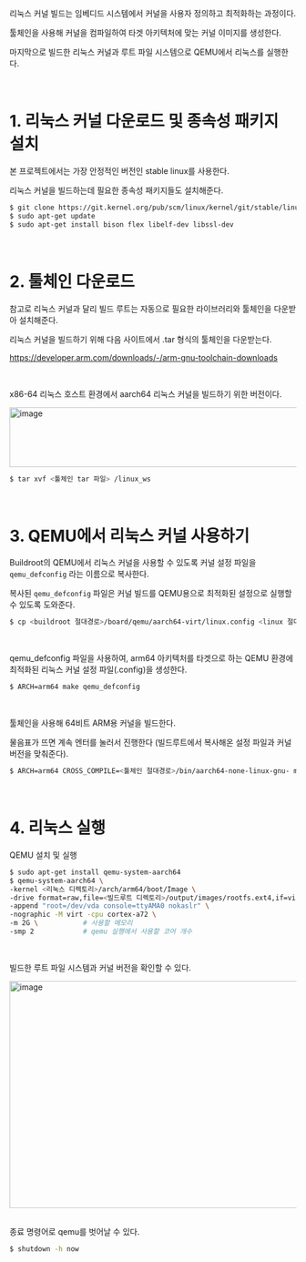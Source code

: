 리눅스 커널 빌드는 임베디드 시스템에서 커널을 사용자 정의하고 최적화하는 과정이다. 

툴체인을 사용해 커널을 컴파일하여 타겟 아키텍처에 맞는 커널 이미지를 생성한다. 

마지막으로 빌드한 리눅스 커널과 루트 파일 시스템으로 QEMU에서 리눅스를 실행한다. 

<BR>

# 1. 리눅스 커널 다운로드 및 종속성 패키지 설치

본 프로젝트에서는 가장 안정적인 버전인 stable linux를 사용한다. 

리눅스 커널을 빌드하는데 필요한 종속성 패키지들도 설치해준다. 

```bash
$ git clone https://git.kernel.org/pub/scm/linux/kernel/git/stable/linux.git/
$ sudo apt-get update
$ sudo apt-get install bison flex libelf-dev libssl-dev
```
<BR>

# 2. 툴체인 다운로드

참고로 리눅스 커널과 달리 빌드 루트는 자동으로 필요한 라이브러리와 툴체인을 다운받아 설치해준다. 

리눅스 커널을 빌드하기 위해 다음 사이트에서 .tar 형식의 툴체인을 다운받는다. 

https://developer.arm.com/downloads/-/arm-gnu-toolchain-downloads

<BR>

x86-64 리눅스 호스트 환경에서 aarch64 리눅스 커널을 빌드하기 위한 버전이다. 

<img width="919" height="105" alt="image" src="https://github.com/user-attachments/assets/28c7eed2-e85e-42f8-b460-55c5430937bb" />


```bash
$ tar xvf <툴체인 tar 파일> /linux_ws
```
<BR>


# 3. QEMU에서 리눅스 커널 사용하기

Buildroot의 QEMU에서 리눅스 커널을 사용할 수 있도록 커널 설정 파일을 `qemu_defconfig` 라는 이름으로 복사한다. 

복사된 `qemu_defconfig` 파일은 커널 빌드를 QEMU용으로 최적화된 설정으로 실행할 수 있도록 도와준다. 

```bash
$ cp <buildroot 절대경로>/board/qemu/aarch64-virt/linux.config <linux 절대경로>/arch/arm64/configs/qemu_defconfig
```

<BR>

qemu_defconfig 파일을 사용하여, arm64 아키텍처를 타겟으로 하는 QEMU 환경에 최적화된 리눅스 커널 설정 파일(.config)을 생성한다. 

```bash
$ ARCH=arm64 make qemu_defconfig
```

<BR>

툴체인을 사용해 64비트 ARM용 커널을 빌드한다. 

물음표가 뜨면 계속 엔터를 눌러서 진행한다 (빌드루트에서 복사해온 설정 파일과 커널 버전을 맞춰준다).

```bash
$ ARCH=arm64 CROSS_COMPILE=<툴체인 절대경로>/bin/aarch64-none-linux-gnu- make -j<코어 개수>
```
<BR>

# 4. 리눅스 실행

QEMU 설치 및 실행

```bash
$ sudo apt-get install qemu-system-aarch64
$ qemu-system-aarch64 \
-kernel <리눅스 디렉토리>/arch/arm64/boot/Image \
-drive format=raw,file=<빌드루트 디렉토리>/output/images/rootfs.ext4,if=virtio \
-append "root=/dev/vda console=ttyAMA0 nokaslr" \
-nographic -M virt -cpu cortex-a72 \
-m 2G \           # 사용할 메모리
-smp 2            # qemu 실행에서 사용할 코어 개수
```
<BR>


빌드한 루트 파일 시스템과 커널 버전을 확인할 수 있다. 

<img width="855" height="399" alt="image" src="https://github.com/user-attachments/assets/f65266fa-93ef-4303-b01c-1b7ddc01a4e9" />

<BR>
<BR>

종료 명령어로 qemu를 벗어날 수 있다. 

```bash
$ shutdown -h now
```
